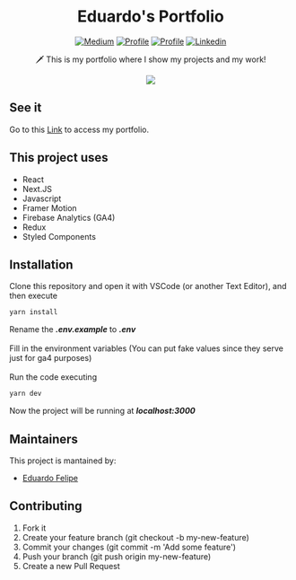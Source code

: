 <h1 align="center">Eduardo's Portfolio</h1>

<p align="center">
  <a href="https://medium.com/@eduardofelipi"><img alt="Medium" src="https://img.shields.io/static/v1?label=Medium&message=@edu_santos&color=gray&logo=medium"/></a>
  <a href="https://www.youtube.com/channel/UCYcwwX7nDU_U0FP-TsXMwVg"><img alt="Profile" src="https://img.shields.io/static/v1?label=Youtube&message=edu_santos&color=red&logo=youtube"/></a> 
  <a href="https://github.com/edufelip"><img alt="Profile" src="https://img.shields.io/static/v1?label=Github&message=edufelip&color=white&logo=github"/></a> 
  <a href="https://www.linkedin.com/in/eduardo-felipe-dev/"><img alt="Linkedin" src="https://img.shields.io/static/v1?label=Linkedin&message=edu_santos&color=blue&logo=linkedin"/></a> 
</p>

<p align="center">  
🗡️ This is my portfolio where I show my projects and my work!
</p>

<p align="center">
<img src="https://github.com/edufelip/portfolio/assets/34727187/2a911e8c-272d-489e-bf89-82cab3693082"/>
</p>

## See it
Go to this [Link](https://portfolio-edufelip.vercel.app/) to access my portfolio.

## This project uses
* React
* Next.JS
* Javascript
* Framer Motion
* Firebase Analytics (GA4)
* Redux
* Styled Components

## Installation
Clone this repository and open it with VSCode (or another Text Editor), and then execute
```bash
yarn install
```
Rename the ***.env.example*** to ***.env*** <br><br>
Fill in the environment variables (You can put fake values since they serve just for ga4 purposes) <br><br>
Run the code executing
```bash
yarn dev
```
Now the project will be running at ***localhost:3000***

## Maintainers
This project is mantained by:
* [Eduardo Felipe](http://github.com/edufelip)

## Contributing

1. Fork it
2. Create your feature branch (git checkout -b my-new-feature)
3. Commit your changes (git commit -m 'Add some feature')
4. Push your branch (git push origin my-new-feature)
5. Create a new Pull Request
